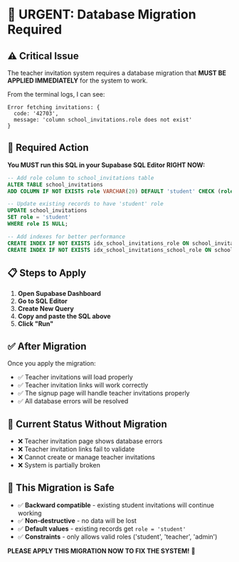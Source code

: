 # 🚨 URGENT: Database Migration Required

## ⚠️ **Critical Issue**

The teacher invitation system requires a database migration that **MUST BE APPLIED IMMEDIATELY** for the system to work.

From the terminal logs, I can see:
```
Error fetching invitations: {
  code: '42703',
  message: 'column school_invitations.role does not exist'
}
```

## 🔧 **Required Action**

**You MUST run this SQL in your Supabase SQL Editor RIGHT NOW:**

```sql
-- Add role column to school_invitations table
ALTER TABLE school_invitations 
ADD COLUMN IF NOT EXISTS role VARCHAR(20) DEFAULT 'student' CHECK (role IN ('student', 'teacher', 'admin'));

-- Update existing records to have 'student' role
UPDATE school_invitations 
SET role = 'student' 
WHERE role IS NULL;

-- Add indexes for better performance
CREATE INDEX IF NOT EXISTS idx_school_invitations_role ON school_invitations(role);
CREATE INDEX IF NOT EXISTS idx_school_invitations_school_role ON school_invitations(school_id, role);
```

## 📋 **Steps to Apply**

1. **Open Supabase Dashboard**
2. **Go to SQL Editor**
3. **Create New Query**
4. **Copy and paste the SQL above**
5. **Click "Run"**

## ✅ **After Migration**

Once you apply the migration:
- ✅ Teacher invitations will load properly
- ✅ Teacher invitation links will work correctly
- ✅ The signup page will handle teacher invitations properly
- ✅ All database errors will be resolved

## 🚫 **Current Status Without Migration**

- ❌ Teacher invitation page shows database errors
- ❌ Teacher invitation links fail to validate
- ❌ Cannot create or manage teacher invitations
- ❌ System is partially broken

## 🎯 **This Migration is Safe**

- ✅ **Backward compatible** - existing student invitations will continue working
- ✅ **Non-destructive** - no data will be lost
- ✅ **Default values** - existing records get `role = 'student'`
- ✅ **Constraints** - only allows valid roles ('student', 'teacher', 'admin')

**PLEASE APPLY THIS MIGRATION NOW TO FIX THE SYSTEM!** 🚨





